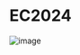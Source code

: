 # EC2024


![image](https://github.com/firestrong15/EC2024/assets/162285614/5ca3f4c3-5a62-41da-8433-784351670848)

